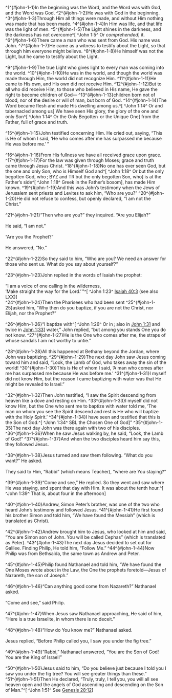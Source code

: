 ^1^{#john-1-1}In the beginning was the Word, and the Word was with God, and the Word was God.
^2^{#john-1-2}He was with God in the beginning.
^3^{#john-1-3}Through Him all things were made, and without Him nothing was made that has been made.
^4^{#john-1-4}In Him was life, and that life was the light of men.
^5^{#john-1-5}The Light shines in the darkness, and the darkness has not overcome^[ ^John&nbsp;1:5^ Or *comprehended*] it.
^6^{#john-1-6}There came a man who was sent from God. His name was John.
^7^{#john-1-7}He came as a witness to testify about the Light, so that through him everyone might believe.
^8^{#john-1-8}He himself was not the Light, but he came to testify about the Light.<br/><br/>
^9^{#john-1-9}The true Light who gives light to every man was coming into the world.
^10^{#john-1-10}He was in the world, and though the world was made through Him, the world did not recognize Him.
^11^{#john-1-11}He came to His own, and His own did not receive Him.
^12^{#john-1-12}But to all who did receive Him, to those who believed in His name, He gave the right to become children of God—
^13^{#john-1-13}children born not of blood, nor of the desire or will of man, but born of God.
^14^{#john-1-14}The Word became flesh and made His dwelling among us.^[ ^John&nbsp;1:14^ Or and tabernacled among us] We have seen His glory, the glory of the one and only Son^[ ^John&nbsp;1:14^ Or the Only Begotten  or the Unique One] from the Father, full of grace and truth.<br/><br/>
^15^{#john-1-15}John testified concerning Him. He cried out, saying, “This is He of whom I said, ‘He who comes after me has surpassed me because He was before me.’ ”<br/><br/>
^16^{#john-1-16}From His fullness we have all received grace upon grace.
^17^{#john-1-17}For the law was given through Moses; grace and truth came through Jesus Christ.
^18^{#john-1-18}No one has ever seen God, but the one and only Son, who is Himself God and^[ ^John&nbsp;1:18^ Or but the only begotten God, who ; BYZ and TR but the only begotten Son, who] is at the Father’s side^[ ^John&nbsp;1:18^ Greek in the Father’s bosom], has made Him known.
^19^{#john-1-19}And this was John’s testimony when the Jews of Jerusalem sent priests and Levites to ask him, “Who are you?”
^20^{#john-1-20}He did not refuse to confess, but openly declared, “I am not the Christ.”<br/><br/>
^21^{#john-1-21}“Then who are you?” they inquired. “Are you Elijah?”<br/><br/>He said, “I am not.”<br/><br/>“Are you the Prophet?”<br/><br/>He answered, “No.”<br/><br/>
^22^{#john-1-22}So they said to him, “Who are you? We need an answer for those who sent us. What do you say about yourself?”<br/><br/>
^23^{#john-1-23}John replied in the words of Isaiah the prophet:<br/><br/>“I am a voice of one calling in the wilderness,<br/>‘Make straight the way for the Lord.’ ”^[ ^John&nbsp;1:23^ [Isaiah 40:3](/Bible/src/bibles/lightscape/isaiah/40#isaiah-40-3) (see also LXX)]<br/>
^24^{#john-1-24}Then the Pharisees who had been sent
^25^{#john-1-25}asked him, “Why then do you baptize, if you are not the Christ, nor Elijah, nor the Prophet?”<br/><br/>
^26^{#john-1-26}“I baptize with^[ ^John&nbsp;1:26^ Or in ; also in [John 1:31](#john-1-31) and twice in [John 1:33](#john-1-33)] water,” John replied, “but among you stands One you do not know.
^27^{#john-1-27}He is the One who comes after me, the straps of whose sandals I am not worthy to untie.”<br/><br/>
^28^{#john-1-28}All this happened at Bethany beyond the Jordan, where John was baptizing.
^29^{#john-1-29}The next day John saw Jesus coming toward him and said, “Look, the Lamb of God, who takes away the sin of the world!
^30^{#john-1-30}This is He of whom I said, ‘A man who comes after me has surpassed me because He was before me.’
^31^{#john-1-31}I myself did not know Him, but the reason I came baptizing with water was that He might be revealed to Israel.”<br/><br/>
^32^{#john-1-32}Then John testified, “I saw the Spirit descending from heaven like a dove and resting on Him.
^33^{#john-1-33}I myself did not know Him, but the One who sent me to baptize with water told me, ‘The man on whom you see the Spirit descend and rest is He who will baptize with the Holy Spirit.’
^34^{#john-1-34}I have seen and testified that this is the Son of God.^[ ^John&nbsp;1:34^ SBL the Chosen One of God]”
^35^{#john-1-35}The next day John was there again with two of his disciples.
^36^{#john-1-36}When he saw Jesus walking by, he said, “Look, the Lamb of God!”
^37^{#john-1-37}And when the two disciples heard him say this, they followed Jesus.<br/><br/>
^38^{#john-1-38}Jesus turned and saw them following. “What do you want?” He asked.<br/><br/>They said to Him, “Rabbi” (which means Teacher), “where are You staying?”<br/><br/>
^39^{#john-1-39}“Come and see,” He replied. So they went and saw where He was staying, and spent that day with Him. It was about the tenth hour.^[ ^John&nbsp;1:39^ That is, about four in the afternoon]<br/><br/>
^40^{#john-1-40}Andrew, Simon Peter’s brother, was one of the two who heard John’s testimony and followed Jesus.
^41^{#john-1-41}He first found his brother Simon and told him, “We have found the Messiah” (which is translated as Christ).<br/><br/>
^42^{#john-1-42}Andrew brought him to Jesus, who looked at him and said, “You are Simon son of John. You will be called Cephas” (which is translated as Peter).
^43^{#john-1-43}The next day Jesus decided to set out for Galilee. Finding Philip, He told him, “Follow Me.”
^44^{#john-1-44}Now Philip was from Bethsaida, the same town as Andrew and Peter.<br/><br/>
^45^{#john-1-45}Philip found Nathanael and told him, “We have found the One Moses wrote about in the Law, the One the prophets foretold—Jesus of Nazareth, the son of Joseph.”<br/><br/>
^46^{#john-1-46}“Can anything good come from Nazareth?” Nathanael asked.<br/><br/>“Come and see,” said Philip.<br/><br/>
^47^{#john-1-47}When Jesus saw Nathanael approaching, He said of him, “Here is a true Israelite, in whom there is no deceit.”<br/><br/>
^48^{#john-1-48}“How do You know me?” Nathanael asked.<br/><br/>Jesus replied, “Before Philip called you, I saw you under the fig tree.”<br/><br/>
^49^{#john-1-49}“Rabbi,” Nathanael answered, “You are the Son of God! You are the King of Israel!”<br/><br/>
^50^{#john-1-50}Jesus said to him, “Do you believe just because I told you I saw you under the fig tree? You will see greater things than these.”
^51^{#john-1-51}Then He declared, “Truly, truly, I tell you, you will all see heaven open and the angels of God ascending and descending on the Son of Man.”^[ ^John&nbsp;1:51^ See [Genesis 28:12](/Bible/src/bibles/lightscape/genesis/28#genesis-28-12)]